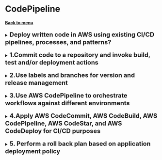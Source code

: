 <h1>CodePipeline</h1> 
<h4> 

[Back to menu](..%2F..%2FMenu.md)

</h4>

[//]: # (Deploy written code in AWS using existing CI/CD pipelines, processes, and patterns?)

<details>
    <summary>
        <b><big><big>
           Deploy written code in AWS using existing CI/CD pipelines, processes, and patterns?
        </big></big></b>
    </summary>

Use the AWS::Region pseudo parameter.

AWS CloudFormation provides a set of pseudo parameters that are predefined
by AWS CloudFormation.

You can use them the same way as you would a parameter,
as the argument for the Ref function.

The AWS::Region pseudo parameter is a value that AWS CloudFormation
resolves as the region where the stack is created

</details>
<br>

[//]: # (1.Commit code to a repository and invoke build, test and/or deployment actions)

<details>
    <summary>
        <b><big><big>
            1.Commit code to a repository and invoke build, test and/or deployment actions
        </big></big></b>
    </summary>

[ORIGINAL](https://aws.amazon.com/blogs/devops/complete-ci-cd-with-aws-codecommit-aws-codebuild-aws-codedeploy-and-aws-codepipeline)

![](https://d2908q01vomqb2.cloudfront.net/7719a1c782a1ba91c031a682a0a2f8658209adbf/2020/09/30/DevOps_feedback-diagram.png)

Here’s a general process you can follow to perform these actions:

* **Commit code to a repository:**

    git add .
    git commit -m "Your commit message"
    git push origin Your_Branch

- **Invoke build, test and/or deployment actions in AWS:**
AWS provides various services for automating these processes. 
For example, you can use AWS CodeBuild for building and testing your code. 
AWS CodeDeploy can be used for deploying your application.
You can also use AWS CodePipeline to model and visualize your software release process.

Please note that you would need to configure these services 
according to your requirements. 
The exact commands or steps would depend on your specific setup and the nature 
of your application. 
It’s recommended to refer to the official 
AWS documentation or consult with a DevOps professional for detailed guidance.

![](https://d2908q01vomqb2.cloudfront.net/7719a1c782a1ba91c031a682a0a2f8658209adbf/2020/09/30/Screen-Shot-2020-09-30-at-6.05.53-PM.png)

</details>
<br>

[//]: # (2.Use labels and branches for version and release management)

<details>
    <summary>
        <b><big><big>
            2.Use labels and branches for version and release management
        </big></big></b>
    </summary>

[ORIGINAL](https://aws.amazon.com/blogs/devops/implementing-gitflow-using-aws-codepipeline-aws-codecommit-aws-codebuild-and-aws-codedeploy/)

In AWS, you can use labels and branches for version and release management 
in the following way:

- **Branches:** Branches in Git allow you to create independent lines of development.
You can use branches in your AWS CodeCommit repository to isolate work 
on different versions of your project. 
For example, you can create a branch for a new feature and then merge that
branch into the main branch when the feature is ready.

- **Labels:** AWS Elastic Beanstalk uses labels to identify different 
versions of your application. 
A label in AWS Elastic Beanstalk is a name you assign to a version of your application. 
The label helps you track different versions of your application.

You can create an application version in the AWS Management Console, 
AWS CLI, or by using an AWS SDK.
When you create a version, you’ll include a label for that version.

</details>
<br>

[//]: # (3.Use AWS CodePipeline to orchestrate workflows against different environments)

<details>
    <summary>
        <b><big><big>
            3.Use AWS CodePipeline to orchestrate workflows against different environments
        </big></big></b>
    </summary>

[ORIGINAL](https://docs.aws.amazon.com/codedeploy/latest/userguide/deployments.html)

AWS CodePipeline is a continuous integration and continuous delivery service 
that allows you to manage and automate your workflows for different environments. 
Here’s a high-level overview of how you can use it:

- **Create a Pipeline:** Start by creating a pipeline in AWS CodePipeline. 
This pipeline will define your workflow.

- **Add Stages:** Add stages to your pipeline for each environment 
(e.g., Development, Testing, Staging, Production).
Each stage represents a phase in your release process.

- **Add Actions:** Within each stage, add actions that represent tasks
such as building code, deploying to an environment, or running tests. 
Actions in a stage can run in parallel or in sequence.

- **Connect to Source Repository:** Connect your pipeline to your source repository. 
AWS CodePipeline can integrate with AWS CodeCommit, GitHub, Bitbucket, and more. 
Whenever a change is pushed to your repository, 
AWS CodePipeline will automatically trigger your pipeline.

- **Automate Deployments:** Use AWS CodeDeploy to automate your deployments. 
You can set up deployment actions in your pipeline stages 
to deploy your application to Amazon EC2, AWS Fargate, AWS Lambda, and more.

- **Monitor Your Pipeline:** Monitor your pipeline’s performance, 
and troubleshoot any issues using AWS CloudWatch.

![](https://mongodb-devhub-cms.s3.us-west-1.amazonaws.com/aws_codepipeline_161a68794c.png)

</details>
<br>

[//]: # (4.Apply AWS CodeCommit, AWS CodeBuild, AWS CodePipeline, AWS CodeStar, and AWS 
CodeDeploy for CI/CD purposes)

<details>
    <summary>
        <b><big><big>
            4.Apply AWS CodeCommit, AWS CodeBuild, AWS CodePipeline, AWS CodeStar, 
            and AWS CodeDeploy for CI/CD purposes
        </big></big></b>
    </summary>

[Pinned Guidelines](https://docs.aws.amazon.com/codepipeline/latest/userguide/tutorials.html)

[Guide](https://docs.aws.amazon.com/codepipeline/latest/userguide/tutorials-simple-s3.html)

* **AWS CodeCommit:** This is where you’ll store your code. 
It’s a fully-managed source control service that hosts Git repositories.


* **AWS CodeBuild:** This service will compile your source code, run tests, 
and produce packages that are ready to deploy. 
You can configure it to automatically build your application whenever 
code is pushed to your CodeCommit repository.


* **AWS CodePipeline:** This service models and visualizes 
your software release process. You can design your entire workflow 
including building, testing, and deploying your applications. 
CodePipeline will orchestrate the steps and provide you with 
a real-time view of the status of your software delivery


* **AWS CodeStar:** This service is an optional layer of convenience 
that helps you quickly develop, build, and deploy applications 
on AWS by providing a unified user interface, 
enabling you to easily manage your software development activities in one place.


* **AWS CodeDeploy:** This service automates your software deployments, 
allowing you to reliably deploy your application at any scale. 
You can deploy your built and tested code to your servers or 
AWS services like AWS Fargate, Amazon EC2, AWS Lambda, and more.

</details>
<br>

[//]: # (5.Perform a roll back plan based on application deployment policy)

<details>
    <summary>
        <b><big><big>
            5. Perform a roll back plan based on application deployment policy
        </big></big></b>
    </summary>

Sure, here’s a high-level overview of how you can perform a
rollback based on your application deployment policy using AWS services:

* **AWS CodeDeploy:** This service has built-in functionality for automatic rollbacks.
You can configure it to automatically roll back when a deployment fails,
or when CloudWatch alarms are triggered.


* **Deployment Configurations:** In AWS CodeDeploy, you can specify 
a deployment configuration that determines the deployment’s rollout and rollback behavior.
For example, you can specify that the deployment should be rolled back if 
less than 95% of the instances are healthy after the deployment.


* **CloudWatch Alarms:** You can set up CloudWatch alarms based on custom 
health metrics or standard metrics like CPU usage, response time, etc. 
If these alarms are triggered during a deployment, AWS CodeDeploy 
can automatically roll back to the last known good state.


* **Manual Rollback:** If you need more control, you can manually stop 
a deployment and then redeploy the previous version of your application.

</details>
<br>
